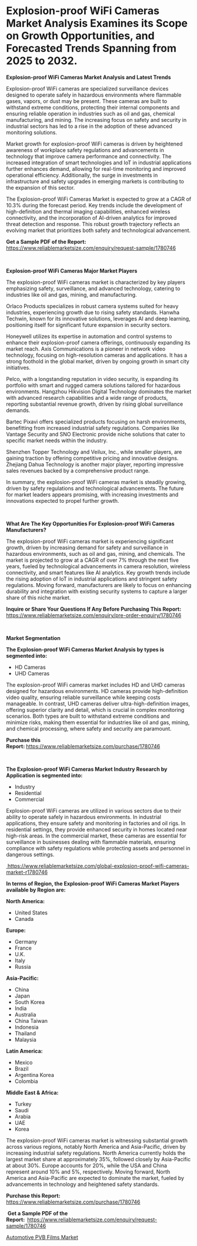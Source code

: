 <p><h1>Explosion-proof WiFi Cameras Market Analysis Examines its Scope on Growth Opportunities, and Forecasted Trends Spanning from 2025 to 2032.</h1></p><p><strong>Explosion-proof WiFi Cameras Market Analysis and Latest Trends</strong></p>
<p><p>Explosion-proof WiFi cameras are specialized surveillance devices designed to operate safely in hazardous environments where flammable gases, vapors, or dust may be present. These cameras are built to withstand extreme conditions, protecting their internal components and ensuring reliable operation in industries such as oil and gas, chemical manufacturing, and mining. The increasing focus on safety and security in industrial sectors has led to a rise in the adoption of these advanced monitoring solutions.</p><p>Market growth for explosion-proof WiFi cameras is driven by heightened awareness of workplace safety regulations and advancements in technology that improve camera performance and connectivity. The increased integration of smart technologies and IoT in industrial applications further enhances demand, allowing for real-time monitoring and improved operational efficiency. Additionally, the surge in investments in infrastructure and safety upgrades in emerging markets is contributing to the expansion of this sector.</p><p>The Explosion-proof WiFi Cameras Market is expected to grow at a CAGR of 10.3% during the forecast period. Key trends include the development of high-definition and thermal imaging capabilities, enhanced wireless connectivity, and the incorporation of AI-driven analytics for improved threat detection and response. This robust growth trajectory reflects an evolving market that prioritizes both safety and technological advancement.</p></p>
<p><strong>Get a Sample PDF of the Report:&nbsp;</strong> <a href="https://www.reliablemarketsize.com/enquiry/request-sample/1780746?utm_campaign=2747&utm_medium=2&utm_source=Github&utm_content=ia&utm_term=25032025&utm_id=explosion-proof-wifi-cameras">https://www.reliablemarketsize.com/enquiry/request-sample/1780746</a></p>
<p>&nbsp;</p>
<p><strong>Explosion-proof WiFi Cameras Major Market Players</strong></p>
<p><p>The explosion-proof WiFi cameras market is characterized by key players emphasizing safety, surveillance, and advanced technology, catering to industries like oil and gas, mining, and manufacturing.</p><p>Orlaco Products specializes in robust camera systems suited for heavy industries, experiencing growth due to rising safety standards. Hanwha Techwin, known for its innovative solutions, leverages AI and deep learning, positioning itself for significant future expansion in security sectors.</p><p>Honeywell utilizes its expertise in automation and control systems to enhance their explosion-proof camera offerings, continuously expanding its market reach. Axis Communications is a pioneer in network video technology, focusing on high-resolution cameras and applications. It has a strong foothold in the global market, driven by ongoing growth in smart city initiatives.</p><p>Pelco, with a longstanding reputation in video security, is expanding its portfolio with smart and rugged camera solutions tailored for hazardous environments. Hangzhou Hikvision Digital Technology dominates the market with advanced research capabilities and a wide range of products, reporting substantial revenue growth, driven by rising global surveillance demands.</p><p>Bartec Pixavi offers specialized products focusing on harsh environments, benefitting from increased industrial safety regulations. Companies like Vantage Security and SNO Electronic provide niche solutions that cater to specific market needs within the industry.</p><p>Shenzhen Topper Technology and Veilux, Inc., while smaller players, are gaining traction by offering competitive pricing and innovative designs. Zhejiang Dahua Technology is another major player, reporting impressive sales revenues backed by a comprehensive product range.</p><p>In summary, the explosion-proof WiFi cameras market is steadily growing, driven by safety regulations and technological advancements. The future for market leaders appears promising, with increasing investments and innovations expected to propel further growth.</p></p>
<p>&nbsp;</p>
<p><strong>What Are The Key Opportunities For Explosion-proof WiFi Cameras Manufacturers?</strong></p>
<p><p>The explosion-proof WiFi cameras market is experiencing significant growth, driven by increasing demand for safety and surveillance in hazardous environments, such as oil and gas, mining, and chemicals. The market is projected to grow at a CAGR of over 7% through the next five years, fueled by technological advancements in camera resolution, wireless connectivity, and smart features like AI analytics. Key growth trends include the rising adoption of IoT in industrial applications and stringent safety regulations. Moving forward, manufacturers are likely to focus on enhancing durability and integration with existing security systems to capture a larger share of this niche market.</p></p>
<p><strong>Inquire or Share Your Questions If Any Before Purchasing This Report:</strong> <a href="https://www.reliablemarketsize.com/enquiry/pre-order-enquiry/1780746?utm_campaign=2747&utm_medium=2&utm_source=Github&utm_content=ia&utm_term=25032025&utm_id=explosion-proof-wifi-cameras">https://www.reliablemarketsize.com/enquiry/pre-order-enquiry/1780746</a></p>
<p>&nbsp;</p>
<p><strong>Market Segmentation</strong></p>
<p><strong>The Explosion-proof WiFi Cameras Market Analysis by types is segmented into:</strong></p>
<p><ul><li>HD Cameras</li><li>UHD Cameras</li></ul></p>
<p><p>The explosion-proof WiFi cameras market includes HD and UHD cameras designed for hazardous environments. HD cameras provide high-definition video quality, ensuring reliable surveillance while keeping costs manageable. In contrast, UHD cameras deliver ultra-high-definition images, offering superior clarity and detail, which is crucial in complex monitoring scenarios. Both types are built to withstand extreme conditions and minimize risks, making them essential for industries like oil and gas, mining, and chemical processing, where safety and security are paramount.</p></p>
<p><strong>Purchase this Report:&nbsp;</strong><a href="https://www.reliablemarketsize.com/purchase/1780746?utm_campaign=2747&utm_medium=2&utm_source=Github&utm_content=ia&utm_term=25032025&utm_id=explosion-proof-wifi-cameras">https://www.reliablemarketsize.com/purchase/1780746</a></p>
<p>&nbsp;</p>
<p><strong>The Explosion-proof WiFi Cameras Market Industry Research by Application is segmented into:</strong></p>
<p><ul><li>Industry</li><li>Residential</li><li>Commercial</li></ul></p>
<p><p>Explosion-proof WiFi cameras are utilized in various sectors due to their ability to operate safely in hazardous environments. In industrial applications, they ensure safety and monitoring in factories and oil rigs. In residential settings, they provide enhanced security in homes located near high-risk areas. In the commercial market, these cameras are essential for surveillance in businesses dealing with flammable materials, ensuring compliance with safety regulations while protecting assets and personnel in dangerous settings.</p></p>
<p><a href="https://www.reliablemarketsize.com/global-explosion-proof-wifi-cameras-market-r1780746?utm_campaign=2747&utm_medium=2&utm_source=Github&utm_content=ia&utm_term=25032025&utm_id=explosion-proof-wifi-cameras">&nbsp;https://www.reliablemarketsize.com/global-explosion-proof-wifi-cameras-market-r1780746</a></p>
<p><strong>In terms of Region, the Explosion-proof WiFi Cameras Market Players available by Region are:</strong></p>
<p>
    <p> <strong> North America: </strong>
        <ul>
            <li>United States</li>
            <li>Canada</li>
        </ul>
        </p> 
    <p> <strong> Europe: </strong>
        <ul>
            <li>Germany</li>
            <li>France</li>
            <li>U.K.</li>
            <li>Italy</li>
            <li>Russia</li>
        </ul>
        </p> 
    <p> <strong> Asia-Pacific: </strong>
        <ul>
            <li>China</li>
            <li>Japan</li>
            <li>South Korea</li>
            <li>India</li>
            <li>Australia</li>
            <li>China Taiwan</li>
            <li>Indonesia</li>
            <li>Thailand</li>
            <li>Malaysia</li>
        </ul>
        </p> 
    <p> <strong> Latin America: </strong>
        <ul>
            <li>Mexico</li>
            <li>Brazil</li>
            <li>Argentina Korea</li>
            <li>Colombia</li>
        </ul>
        </p> 
    <p> <strong> Middle East & Africa: </strong>
        <ul>
            <li>Turkey</li>
            <li>Saudi</li>
            <li>Arabia</li>
            <li>UAE</li>
            <li>Korea</li>
        </ul>
    </p>
    </p>
<p><p>The explosion-proof WiFi cameras market is witnessing substantial growth across various regions, notably North America and Asia-Pacific, driven by increasing industrial safety regulations. North America currently holds the largest market share at approximately 35%, followed closely by Asia-Pacific at about 30%. Europe accounts for 20%, while the USA and China represent around 10% and 5%, respectively. Moving forward, North America and Asia-Pacific are expected to dominate the market, fueled by advancements in technology and heightened safety standards.</p></p>
<p><strong>Purchase this Report: </strong><a href="https://www.reliablemarketsize.com/purchase/1780746?utm_campaign=2747&utm_medium=2&utm_source=Github&utm_content=ia&utm_term=25032025&utm_id=explosion-proof-wifi-cameras">https://www.reliablemarketsize.com/purchase/1780746</a></p>
<p>&nbsp;<strong>Get a Sample PDF of the Report:&nbsp;&nbsp;</strong><a href="https://www.reliablemarketsize.com/enquiry/request-sample/1780746?utm_campaign=2747&utm_medium=2&utm_source=Github&utm_content=ia&utm_term=25032025&utm_id=explosion-proof-wifi-cameras">https://www.reliablemarketsize.com/enquiry/request-sample/1780746</a></p>
<p><strong></strong></p>
<p><p><a href="https://github.com/tselahiara/Market-Research-Report-List-1/blob/main/automotive-pvb-films-market.md?utm_campaign=2747&utm_medium=2&utm_source=Github&utm_content=ia&utm_term=25032025&utm_id=explosion-proof-wifi-cameras">Automotive PVB Films Market</a></p></p>